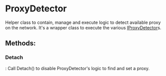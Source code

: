 # ProxyDetector

Helper class to contain, manage and execute logic to detect available proxy on the network. It's a wrapper class to execute the various [IProxyDetector](../Autodetect/IProxyDetector.md)s. 


## **Methods**:

### **Detach**
: Call Detach() to disable ProxyDetector's logic to find and set a proxy. 